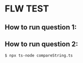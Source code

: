 # FLW TEST

## How to run question 1:


## How to run question 2:
```bash
$ npx ts-node compareString.ts
```